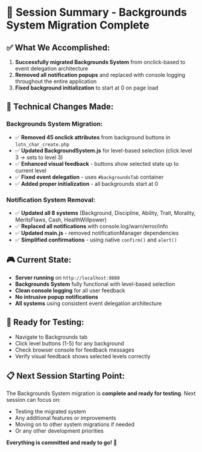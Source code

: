# 🎯 **Session Summary - Backgrounds System Migration Complete**

## ✅ **What We Accomplished:**

1. **Successfully migrated Backgrounds System** from onclick-based to event delegation architecture
2. **Removed all notification popups** and replaced with console logging throughout the entire application
3. **Fixed background initialization** to start at 0 on page load

## 🔧 **Technical Changes Made:**

### **Backgrounds System Migration:**
- ✅ **Removed 45 onclick attributes** from background buttons in `lotn_char_create.php`
- ✅ **Updated BackgroundSystem.js** for level-based selection (click level 3 → sets to level 3)
- ✅ **Enhanced visual feedback** - buttons show selected state up to current level
- ✅ **Fixed event delegation** - uses `#backgroundsTab` container
- ✅ **Added proper initialization** - all backgrounds start at 0

### **Notification System Removal:**
- ✅ **Updated all 8 systems** (Background, Discipline, Ability, Trait, Morality, MeritsFlaws, Cash, HealthWillpower)
- ✅ **Replaced all notifications** with console.log/warn/error/info
- ✅ **Updated main.js** - removed notificationManager dependencies
- ✅ **Simplified confirmations** - using native `confirm()` and `alert()`

## 🎮 **Current State:**
- **Server running** on `http://localhost:8080`
- **Backgrounds System** fully functional with level-based selection
- **Clean console logging** for all user feedback
- **No intrusive popup notifications**
- **All systems** using consistent event delegation architecture

## 🧪 **Ready for Testing:**
- Navigate to Backgrounds tab
- Click level buttons (1-5) for any background
- Check browser console for feedback messages
- Verify visual feedback shows selected levels correctly

## 📋 **Next Session Starting Point:**
The Backgrounds System migration is **complete and ready for testing**. Next session can focus on:
- Testing the migrated system
- Any additional features or improvements
- Moving on to other system migrations if needed
- Or any other development priorities

**Everything is committed and ready to go!** 🚀
